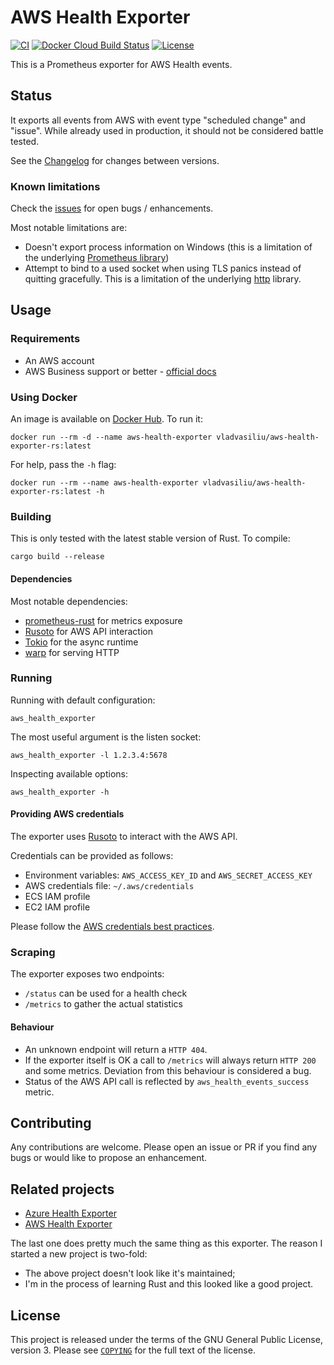 # AWS Health Exporter
[![CI](https://github.com/vladvasiliu/aws-health-exporter-rs/workflows/CI/badge.svg)](https://github.com/vladvasiliu/aws-health-exporter-rs/actions?query=workflow%3ACI)
[![Docker Cloud Build Status](https://img.shields.io/docker/cloud/build/vladvasiliu/aws-health-exporter-rs.svg?style=flat)][docker hub]
[![License](https://img.shields.io/github/license/vladvasiliu/aws-health-exporter-rs.svg?style=flat)](COPYING)


This is a Prometheus exporter for AWS Health events.

## Status
It exports all events from AWS with event type "scheduled change" and "issue". While already used in production, it should not be considered battle tested.

See the [Changelog](CHANGELOG.md) for changes between versions.

### Known limitations

Check the [issues][github issues] for open bugs / enhancements.

Most notable limitations are:
* Doesn't export process information on Windows (this is a limitation of the underlying [Prometheus library][prometheus-rust])
* Attempt to bind to a used socket when using TLS panics instead of quitting gracefully. This is a limitation of the underlying [http][warp] library.

## Usage

### Requirements

* An AWS account
* AWS Business support or better - [official docs](https://docs.aws.amazon.com/health/latest/ug/health-api.html)

### Using Docker

An image is available on [Docker Hub]. To run it:

```
docker run --rm -d --name aws-health-exporter vladvasiliu/aws-health-exporter-rs:latest
```

For help, pass the `-h` flag:

```
docker run --rm --name aws-health-exporter vladvasiliu/aws-health-exporter-rs:latest -h
```

###  Building

This is only tested with the latest stable version of Rust. To compile:

```
cargo build --release
```

#### Dependencies

Most notable dependencies:
* [prometheus-rust] for metrics exposure
* [Rusoto] for AWS API interaction
* [Tokio] for the async runtime
* [warp] for serving HTTP

### Running

Running with default configuration:

```
aws_health_exporter
```

The most useful argument is the listen socket:

```
aws_health_exporter -l 1.2.3.4:5678
```

Inspecting available options:

```
aws_health_exporter -h
```

#### Providing AWS credentials

The exporter uses [Rusoto] to interact with the AWS API.

Credentials can be provided as follows:

* Environment variables: `AWS_ACCESS_KEY_ID` and `AWS_SECRET_ACCESS_KEY`
* AWS credentials file: `~/.aws/credentials`
* ECS IAM profile
* EC2 IAM profile

Please follow the [AWS credentials best practices].

### Scraping

The exporter exposes two endpoints:

* `/status` can be used for a health check
* `/metrics` to gather the actual statistics

#### Behaviour

* An unknown endpoint will return a `HTTP 404`.
* If the exporter itself is OK a call to `/metrics` will always return `HTTP 200` and some metrics.
  Deviation from this behaviour is considered a bug.
* Status of the AWS API call is reflected by `aws_health_events_success` metric.


## Contributing

Any contributions are welcome. Please open an issue or PR if you find any bugs or would like to propose an enhancement.


## Related projects

* [Azure Health Exporter](https://github.com/FXinnovation/azure-health-exporter)
* [AWS Health Exporter](https://github.com/Jimdo/aws-health-exporter)

The last one does pretty much the same thing as this exporter.
The reason I started a new project is two-fold:

* The above project doesn't look like it's maintained;
* I'm in the process of learning Rust and this looked like a good project.


## License 

This project is released under the terms of the GNU General Public License, version 3.
Please see [`COPYING`](COPYING) for the full text of the license.


[aws api]: <https://docs.aws.amazon.com/health/latest/APIReference/API_DescribeEvents.html> "AWS API reference"
[aws credentials best practices]: <https://docs.aws.amazon.com/general/latest/gr/aws-access-keys-best-practices.html> "AWS access keys best practices"
[docker hub]: <https://hub.docker.com/repository/docker/vladvasiliu/aws-health-exporter-rs> "Docker Hub"
[github issues]: <https://github.com/vladvasiliu/aws-health-exporter-rs/issues> "GitHub Issues"
[prometheus-rust]: <https://docs.rs/prometheus/> "Rust Prometheus documentation"
[rusoto]: <https://github.com/rusoto/rusoto> "Rust AWS SDK"
[tokio]: <https://tokio.rs/> "Tokio Homepage"
[warp]: <https://docs.rs/warp/> "Warp documentation"
